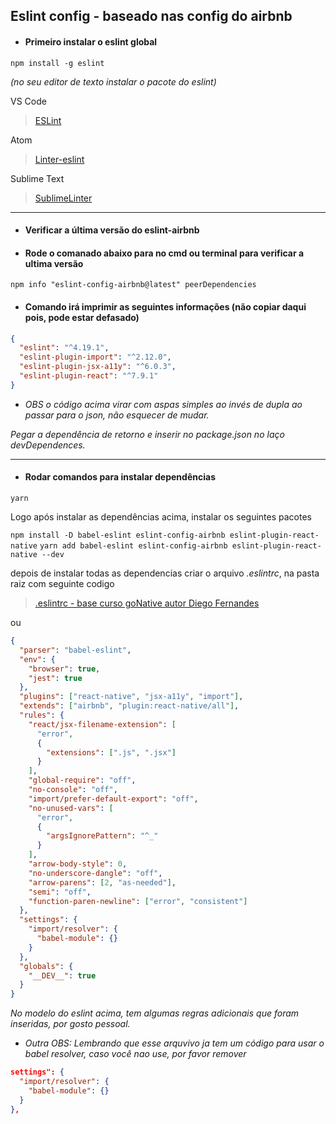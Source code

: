 ## Eslint config - baseado nas config do airbnb

- #### Primeiro instalar o eslint global

`npm install -g eslint`

_(no seu editor de texto instalar o pacote do eslint)_

VS Code

> [ESLint](https://marketplace.visualstudio.com/items?itemName=dbaeumer.vscode-eslint 'marketplace visualstudio')

Atom

> [Linter-eslint](https://atom.io/packages/linter-eslint 'marketplace atom')

Sublime Text

> [SublimeLinter](https://packagecontrol.io/packages/SublimeLinter)

---

- #### Verificar a última versão do eslint-airbnb
- #### Rode o comanado abaixo para no cmd ou terminal para verificar a ultima versão

`npm info "eslint-config-airbnb@latest" peerDependencies`

- #### Comando irá imprimir as seguintes informações (não copiar daqui pois, pode estar defasado)

```json
{
  "eslint": "^4.19.1",
  "eslint-plugin-import": "^2.12.0",
  "eslint-plugin-jsx-a11y": "^6.0.3",
  "eslint-plugin-react": "^7.9.1"
}
```

- _OBS o código acima virar com aspas simples ao invés de dupla ao passar para o json, não esquecer de mudar._

_Pegar a dependência de retorno e inserir no package.json no laço devDependences._

---

- #### Rodar comandos para instalar dependências

`yarn`

Logo após instalar as dependências acima, instalar os seguintes pacotes

`npm install -D babel-eslint eslint-config-airbnb eslint-plugin-react-native`
`yarn add babel-eslint eslint-config-airbnb eslint-plugin-react-native --dev`

depois de instalar todas as dependencias criar o arquivo _.eslintrc_, na pasta raiz com seguinte codigo

> [.eslintrc - base curso goNative autor Diego Fernandes](https://gist.github.com/diego3g/fdc8dc51fd60b88e2e3611fb1b59d380 '.eslintrc')

ou

```json
{
  "parser": "babel-eslint",
  "env": {
    "browser": true,
    "jest": true
  },
  "plugins": ["react-native", "jsx-a11y", "import"],
  "extends": ["airbnb", "plugin:react-native/all"],
  "rules": {
    "react/jsx-filename-extension": [
      "error",
      {
        "extensions": [".js", ".jsx"]
      }
    ],
    "global-require": "off",
    "no-console": "off",
    "import/prefer-default-export": "off",
    "no-unused-vars": [
      "error",
      {
        "argsIgnorePattern": "^_"
      }
    ],
    "arrow-body-style": 0,
    "no-underscore-dangle": "off",
    "arrow-parens": [2, "as-needed"],
    "semi": "off",
    "function-paren-newline": ["error", "consistent"]
  },
  "settings": {
    "import/resolver": {
      "babel-module": {}
    }
  },
  "globals": {
    "__DEV__": true
  }
}
```

_No modelo do eslint acima, tem algumas regras adicionais que foram inseridas, por gosto pessoal._

- _Outra OBS: Lembrando que esse arquvivo ja tem um código para usar o babel resolver, caso você nao use, por favor remover_

```json
settings": {
  "import/resolver": {
    "babel-module": {}
  }
},
```

